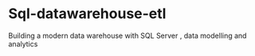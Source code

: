 # Sql-datawarehouse-etl
Building a modern data warehouse with SQL Server , data modelling and analytics

